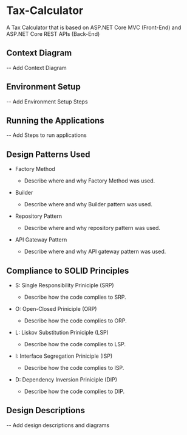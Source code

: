 # Tax-Calculator
A Tax Calculator that is based on ASP.NET Core MVC (Front-End) and ASP.NET Core REST APIs (Back-End) 

## Context Diagram

-- Add Context Diagram

## Environment Setup

-- Add Environment Setup Steps

## Running the Applications

-- Add Steps to run applications

## Design Patterns Used

- Factory Method

  - Describe where and why Factory Method was used.

- Builder

  - Describe where and why Builder pattern was used.

- Repository Pattern

  - Describe where and why repository pattern was used.

- API Gateway Pattern

  - Describe where and why API gateway pattern was used.

## Compliance to SOLID Principles

- S: Single Responsibility Priniciple (SRP)

  - Describe how the code complies to SRP.

- O: Open-Closed Priniciple (ORP)

  - Describe how the code complies to ORP.

- L: Liskov Substitution Priniciple (LSP)

  - Describe how the code complies to LSP.
  
- I: Interface Segregation Priniciple (ISP)

  - Describe how the code complies to ISP.

- D: Dependency Inversion Priniciple (DIP)

  - Describe how the code complies to DIP.

## Design Descriptions

-- Add design descriptions and diagrams